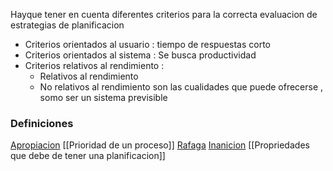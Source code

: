 Hayque tener en cuenta diferentes criterios para la correcta evaluacion de estrategias de planificacion 
- Criterios orientados al usuario : tiempo de respuestas corto 
- Criterios orientados al sistema : Se busca productividad
- Criterios relativos al rendimiento : 
	- Relativos al rendimiento 
	- No relativos al rendimiento son las cualidades que puede ofrecerse , somo ser un sistema previsible 


###  Definiciones
[Apropiacion]() 
[[Prioridad de un proceso]]
[Rafaga](Rafaga.md )
[Inanicion](Inanicion.md) 
[[Propriedades que debe de tener una planificacion]]
